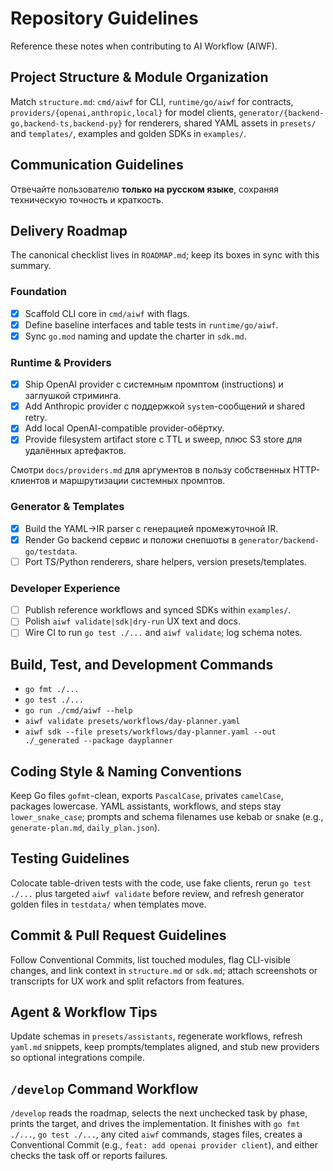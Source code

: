 # Repository Guidelines
Reference these notes when contributing to AI Workflow (AIWF).

## Project Structure & Module Organization
Match `structure.md`: `cmd/aiwf` for CLI, `runtime/go/aiwf` for contracts, `providers/{openai,anthropic,local}` for model clients, `generator/{backend-go,backend-ts,backend-py}` for renderers, shared YAML assets in `presets/` and `templates/`, examples and golden SDKs in `examples/`.

## Communication Guidelines
Отвечайте пользователю **только на русском языке**, сохраняя техническую точность и краткость.

## Delivery Roadmap
The canonical checklist lives in `ROADMAP.md`; keep its boxes in sync with this summary.
### Foundation
- [x] Scaffold CLI core in `cmd/aiwf` with flags.
- [x] Define baseline interfaces and table tests in `runtime/go/aiwf`.
- [x] Sync `go.mod` naming and update the charter in `sdk.md`.

### Runtime & Providers
- [x] Ship OpenAI provider с системным промптом (instructions) и заглушкой стриминга.
- [x] Add Anthropic provider с поддержкой `system`-сообщений и shared retry.
- [x] Add local OpenAI-compatible provider-обёртку.
- [x] Provide filesystem artifact store с TTL и sweep, плюс S3 store для удалённых артефактов.

Смотри `docs/providers.md` для аргументов в пользу собственных HTTP-клиентов и маршрутизации системных промптов.

### Generator & Templates
- [x] Build the YAML→IR parser с генерацией промежуточной IR.
- [x] Render Go backend сервис и положи снепшоты в `generator/backend-go/testdata`.
- [ ] Port TS/Python renderers, share helpers, version presets/templates.

### Developer Experience
- [ ] Publish reference workflows and synced SDKs within `examples/`.
- [ ] Polish `aiwf validate|sdk|dry-run` UX text and docs.
- [ ] Wire CI to run `go test ./...` and `aiwf validate`; log schema notes.

## Build, Test, and Development Commands
- `go fmt ./...`
- `go test ./...`
- `go run ./cmd/aiwf --help`
- `aiwf validate presets/workflows/day-planner.yaml`
- `aiwf sdk --file presets/workflows/day-planner.yaml --out ./_generated --package dayplanner`

## Coding Style & Naming Conventions
Keep Go files `gofmt`-clean, exports `PascalCase`, privates `camelCase`, packages lowercase. YAML assistants, workflows, and steps stay `lower_snake_case`; prompts and schema filenames use kebab or snake (e.g., `generate-plan.md`, `daily_plan.json`).

## Testing Guidelines
Colocate table-driven tests with the code, use fake clients, rerun `go test ./...` plus targeted `aiwf validate` before review, and refresh generator golden files in `testdata/` when templates move.

## Commit & Pull Request Guidelines
Follow Conventional Commits, list touched modules, flag CLI-visible changes, and link context in `structure.md` or `sdk.md`; attach screenshots or transcripts for UX work and split refactors from features.

## Agent & Workflow Tips
Update schemas in `presets/assistants`, regenerate workflows, refresh `yaml.md` snippets, keep prompts/templates aligned, and stub new providers so optional integrations compile.

## `/develop` Command Workflow
`/develop` reads the roadmap, selects the next unchecked task by phase, prints the target, and drives the implementation. It finishes with `go fmt ./...`, `go test ./...`, any cited `aiwf` commands, stages files, creates a Conventional Commit (e.g., `feat: add openai provider client`), and either checks the task off or reports failures.
